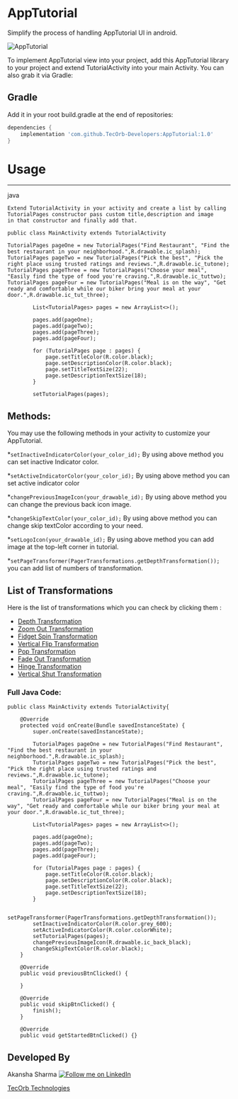 # AppTutorial
Simplify the process of handling AppTutorial UI in android.

![AppTutorial](/tutorial.gif)

To implement AppTutorial view into your project, add this AppTutorial library to your project and extend
TutorialActivity into your main Activity. You can also grab it via Gradle:

Gradle
------------
Add it in your root build.gradle at the end of repositories:

```groovy
dependencies {
	implementation 'com.github.TecOrb-Developers:AppTutorial:1.0'
}
```

# Usage
--------
java
```
Extend TutorialActivity in your activity and create a list by calling TutorialPages constructor pass custom title,description and image
in that constructor and finally add that. 

public class MainActivity extends TutorialActivity

TutorialPages pageOne = new TutorialPages("Find Restaurant", "Find the best restaurant in your neighborhood.",R.drawable.ic_splash);
TutorialPages pageTwo = new TutorialPages("Pick the best", "Pick the right place using trusted ratings and reviews.",R.drawable.ic_tutone);
TutorialPages pageThree = new TutorialPages("Choose your meal", "Easily find the type of food you're craving.",R.drawable.ic_tuttwo);
TutorialPages pageFour = new TutorialPages("Meal is on the way", "Get ready and comfortable while our biker bring your meal at your door.",R.drawable.ic_tut_three);

        List<TutorialPages> pages = new ArrayList<>();

        pages.add(pageOne);
        pages.add(pageTwo);
        pages.add(pageThree);
        pages.add(pageFour);

        for (TutorialPages page : pages) {
            page.setTitleColor(R.color.black);
            page.setDescriptionColor(R.color.black);
            page.setTitleTextSize(22);
            page.setDescriptionTextSize(18);
        }
        
        setTutorialPages(pages);
```

## Methods:

You may use the following methods in your activity to customize your AppTutorial.

*`setInactiveIndicatorColor(your_color_id);` By using above method you can set inactive Indicator color.

*`setActiveIndicatorColor(your_color_id);` By using above method you can set active indicator color

*`changePreviousImageIcon(your_drawable_id);` By using above method you can change the previous back icon image.

*`changeSkipTextColor(your_color_id);` By using above method you can change skip textColor according to your need.

*`setLogoIcon(your_drawable_id);` By using above method you can add image at the top-left corner in tutorial.

*`setPageTransformer(PagerTransformations.getDepthTransformation());` you can add list of numbers of transformation.

## List of Transformations

Here is the list of transformations which you can check by clicking them :
* [Depth Transformation](https://github.com/SharmaAkansha/AppTutorial/blob/master/apptutorial/src/main/java/akansha/tecorb/tutoriallibrary/ViewPagerTransformations/DepthTransformation.java)
* [Zoom Out Transformation](https://github.com/SharmaAkansha/AppTutorial/blob/master/apptutorial/src/main/java/akansha/tecorb/tutoriallibrary/ViewPagerTransformations/ZoomOutTransformation.java)
* [Fidget Spin Transformation](https://github.com/SharmaAkansha/AppTutorial/blob/master/apptutorial/src/main/java/akansha/tecorb/tutoriallibrary/ViewPagerTransformations/FidgetSpinTransformation.java)
* [Vertical Flip Transformation](https://github.com/SharmaAkansha/AppTutorial/blob/master/apptutorial/src/main/java/akansha/tecorb/tutoriallibrary/ViewPagerTransformations/VerticalFlipTransformation.java)
* [Pop Transformation](https://github.com/SharmaAkansha/AppTutorial/blob/master/apptutorial/src/main/java/akansha/tecorb/tutoriallibrary/ViewPagerTransformations/PopTransformation.java)
* [Fade Out Transformation](https://github.com/SharmaAkansha/AppTutorial/blob/master/apptutorial/src/main/java/akansha/tecorb/tutoriallibrary/ViewPagerTransformations/FadeOutTransformation.java)
* [Hinge Transformation](https://github.com/SharmaAkansha/AppTutorial/blob/master/apptutorial/src/main/java/akansha/tecorb/tutoriallibrary/ViewPagerTransformations/HingeTransformation.java)
* [Vertical Shut Transformation](https://github.com/SharmaAkansha/AppTutorial/blob/master/apptutorial/src/main/java/akansha/tecorb/tutoriallibrary/ViewPagerTransformations/VerticalShutTransformation.java)

### Full Java Code:
```
public class MainActivity extends TutorialActivity{

    @Override
    protected void onCreate(Bundle savedInstanceState) {
        super.onCreate(savedInstanceState);
        
        TutorialPages pageOne = new TutorialPages("Find Restaurant", "Find the best restaurant in your neighborhood.",R.drawable.ic_splash);
        TutorialPages pageTwo = new TutorialPages("Pick the best", "Pick the right place using trusted ratings and reviews.",R.drawable.ic_tutone);
        TutorialPages pageThree = new TutorialPages("Choose your meal", "Easily find the type of food you're craving.",R.drawable.ic_tuttwo);
        TutorialPages pageFour = new TutorialPages("Meal is on the way", "Get ready and comfortable while our biker bring your meal at your door.",R.drawable.ic_tut_three);

        List<TutorialPages> pages = new ArrayList<>();

        pages.add(pageOne);
        pages.add(pageTwo);
        pages.add(pageThree);
        pages.add(pageFour);

        for (TutorialPages page : pages) {
            page.setTitleColor(R.color.black);
            page.setDescriptionColor(R.color.black);
            page.setTitleTextSize(22);
            page.setDescriptionTextSize(18);
        }

        setPageTransformer(PagerTransformations.getDepthTransformation());
        setInactiveIndicatorColor(R.color.grey_600);
        setActiveIndicatorColor(R.color.colorWhite);
        setTutorialPages(pages);
        changePreviousImageIcon(R.drawable.ic_back_black);
        changeSkipTextColor(R.color.black);
    }

    @Override
    public void previousBtnClicked() {

    }

    @Override
    public void skipBtnClicked() {
        finish();
    }

    @Override
    public void getStartedBtnClicked() {}
```

Developed By
--------

Akansha Sharma
<a href="https://www.linkedin.com/in/akansha-sharma-479228114/">
 <img alt="Follow me on LinkedIn"
 src="http://data.pkmmte.com/temp/social_linkedin_logo.png" />
</a>

<a href="https://tecorb.com/">TecOrb Technologies</a>
